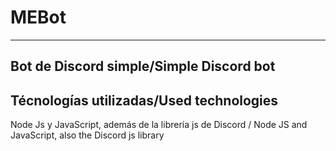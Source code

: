 # MEBot
----------------------------------------------------------
Bot de Discord simple/Simple Discord bot
----------------------------------------------------------
Técnologías utilizadas/Used technologies
----------------------------------------------------------
Node Js y JavaScript, además de la librería js de Discord
/
Node JS and JavaScript, also the Discord js library
